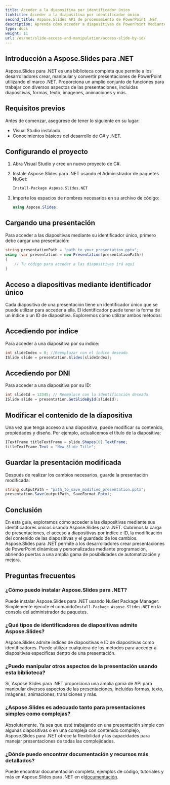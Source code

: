 ```yaml
---
title: Acceder a la diapositiva por identificador único
linktitle: Acceder a la diapositiva por identificador único
second_title: Aspose.Slides API de procesamiento de PowerPoint .NET
description: Aprenda cómo acceder a diapositivas de PowerPoint mediante identificadores únicos utilizando Aspose.Slides para .NET. Esta guía paso a paso cubre la carga de presentaciones, el acceso a diapositivas por índice o ID, la modificación de contenido y el guardado de cambios.
type: docs
weight: 11
url: /es/net/slide-access-and-manipulation/access-slide-by-id/
---
```


## Introducción a Aspose.Slides para .NET

Aspose.Slides para .NET es una biblioteca completa que permite a los desarrolladores crear, manipular y convertir presentaciones de PowerPoint utilizando el marco .NET. Proporciona un amplio conjunto de funciones para trabajar con diversos aspectos de las presentaciones, incluidas diapositivas, formas, texto, imágenes, animaciones y más.

## Requisitos previos

Antes de comenzar, asegúrese de tener lo siguiente en su lugar:

- Visual Studio instalado.
- Conocimientos básicos del desarrollo de C# y .NET.

## Configurando el proyecto

1. Abra Visual Studio y cree un nuevo proyecto de C#.

2. Instale Aspose.Slides para .NET usando el Administrador de paquetes NuGet:

   ```bash
   Install-Package Aspose.Slides.NET
   ```

3. Importe los espacios de nombres necesarios en su archivo de código:

   ```csharp
   using Aspose.Slides;
   ```

## Cargando una presentación

Para acceder a las diapositivas mediante su identificador único, primero debe cargar una presentación:

```csharp
string presentationPath = "path_to_your_presentation.pptx";
using (var presentation = new Presentation(presentationPath))
{
    // Tu código para acceder a las diapositivas irá aquí
}
```

## Acceso a diapositivas mediante identificador único

Cada diapositiva de una presentación tiene un identificador único que se puede utilizar para acceder a ella. El identificador puede tener la forma de un índice o un ID de diapositiva. Exploremos cómo utilizar ambos métodos:

## Accediendo por índice

Para acceder a una diapositiva por su índice:

```csharp
int slideIndex = 0; //Reemplazar con el índice deseado
ISlide slide = presentation.Slides[slideIndex];
```

## Accediendo por DNI

Para acceder a una diapositiva por su ID:

```csharp
int slideId = 12345; // Reemplace con la identificación deseada
ISlide slide = presentation.GetSlideById(slideId);
```

## Modificar el contenido de la diapositiva

Una vez que tenga acceso a una diapositiva, puede modificar su contenido, propiedades y diseño. Por ejemplo, actualicemos el título de la diapositiva:

```csharp
ITextFrame titleTextFrame = slide.Shapes[0].TextFrame;
titleTextFrame.Text = "New Slide Title";
```

## Guardar la presentación modificada

Después de realizar los cambios necesarios, guarde la presentación modificada:

```csharp
string outputPath = "path_to_save_modified_presentation.pptx";
presentation.Save(outputPath, SaveFormat.Pptx);
```

## Conclusión

En esta guía, exploramos cómo acceder a las diapositivas mediante sus identificadores únicos usando Aspose.Slides para .NET. Cubrimos la carga de presentaciones, el acceso a diapositivas por índice e ID, la modificación del contenido de las diapositivas y el guardado de los cambios. Aspose.Slides para .NET permite a los desarrolladores crear presentaciones de PowerPoint dinámicas y personalizadas mediante programación, abriendo puertas a una amplia gama de posibilidades de automatización y mejora.

## Preguntas frecuentes

### ¿Cómo puedo instalar Aspose.Slides para .NET?

 Puede instalar Aspose.Slides para .NET usando NuGet Package Manager. Simplemente ejecute el comando`Install-Package Aspose.Slides.NET` en la consola del administrador de paquetes.

### ¿Qué tipos de identificadores de diapositivas admite Aspose.Slides?

Aspose.Slides admite índices de diapositivas e ID de diapositivas como identificadores. Puede utilizar cualquiera de los métodos para acceder a diapositivas específicas dentro de una presentación.

### ¿Puedo manipular otros aspectos de la presentación usando esta biblioteca?

Sí, Aspose.Slides para .NET proporciona una amplia gama de API para manipular diversos aspectos de las presentaciones, incluidas formas, texto, imágenes, animaciones, transiciones y más.

### ¿Aspose.Slides es adecuado tanto para presentaciones simples como complejas?

Absolutamente. Ya sea que esté trabajando en una presentación simple con algunas diapositivas o en una compleja con contenido complejo, Aspose.Slides para .NET ofrece la flexibilidad y las capacidades para manejar presentaciones de todas las complejidades.

### ¿Dónde puedo encontrar documentación y recursos más detallados?

 Puede encontrar documentación completa, ejemplos de código, tutoriales y más en Aspose.Slides para .NET en el[documentación](https://reference.aspose.com/slides/net/).